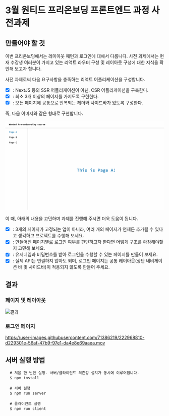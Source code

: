 # 3월 원티드 프리온보딩 프론트엔드 과정 사전과제

## 만들어야 할 것

이번 프리온보딩에서는 레이아웃 패턴과 로그인에 대해서 다룹니다. 사전 과제에서는 현재 수강생 여러분이 가지고 있는 리액트 라우터 구성 및 레이아웃 구성에 대한 지식을 확인해 보고자 합니다.

사전 과제로써 다음 요구사항을 충족하는 리액트 어플리케이션을 구성합니다.

- [x] : NextJS 등의 SSR 어플리케이션이 아닌, CSR 어플리케이션을 구축한다.
- [x] : 최소 3개 이상의 페이지를 가지도록 구현한다.
- [x] : 모든 페이지에 공통으로 반복되는 헤더와 사이드바가 있도록 구성한다.

즉, 다음 이미지와 같은 형태로 구현합니다.

![sample-image](./sample.jpg)

이 때, 아래의 내용을 고민하며 과제를 진행해 주시면 더욱 도움이 됩니다.

- [x] : 3개의 페이지가 고정되는 앱이 아니라, 여러 개의 페이지가 언제든 추가될 수 있다고 생각하고 프로젝트를 수행해 보세요.
- [x] : 만들어진 페이지별로 로그인 여부를 판단하고자 한다면 어떻게 구조를 확장해야할지 고민해 보세요.
- [x] : 유저네임과 비밀번호를 받아 로그인을 수행할 수 있는 페이지를 만들어 보세요.
- [x] : 실제 API는 연결하지 않아도 되며, 로그인 페이지는 공통 레이아웃(상단 네비게이션 바 및 사이드바)이 적용되지 않도록 만들어 주세요.

## 결과

### 페이지 및 레이아웃

![결과](https://user-images.githubusercontent.com/71386219/222946409-5e6f50ba-dceb-4d7c-90c2-825b43fa8668.gif)

### 로그인 페이지

https://user-images.githubusercontent.com/71386219/222968810-d229301e-56af-47b9-97e1-da4e8e69aaea.mov

## 서버 실행 방법

```shell
  # 처음 한 번만 실행. 서버/클라이언트 의존성 설치가 동시에 이루어집니다.
  $ npm install

  # 서버 실행
  $ npm run server

  # 클라이언트 실행
  $ npm run client
```
